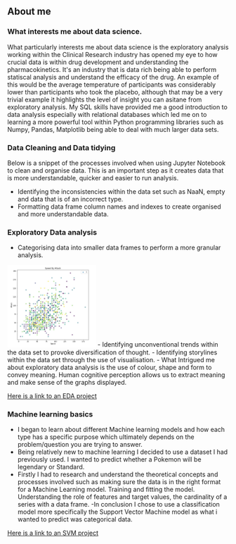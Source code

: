 ## About me

### What interests me about data science.
What particularly interests me about data science is the exploratory analysis working within the Clinical Research industry has opened my eye to how crucial data is within drug development and understanding the pharmacokinetics. It's an industry that is data rich being able to perform statiscal analysis and understand the efficacy of the drug. An example of this would be the average temperature of participants was considerably lower than participants who took the placebo, although that may be a very trivial example it highlights the level of insight you can asitane from exploratory analysis.
My SQL skills have provided me a good introduction to data analysis especially with relational databases which led me on to learning a more powerful tool within
Python programming libraries such as Numpy, Pandas, Matplotlib being able to deal with much larger data sets.

### Data Cleaning and Data tidying

Below is a snippet of the processes involved when using Jupyter Notebook to clean and organise data. This is an important step as it creates data that is more understandable,
quicker and easier to run analysis.

- Identifying the inconsistencies within the data set such as NaaN, empty and data that is of an incorrect type.
- Formatting data frame column names and indexes to create organised and more understandable data.



### Exploratory Data analysis
- Categorising data into smaller data frames to perform a more granular analysis.
<img src="https://github.com/dwellin98/Exploratory-Data-Analysis/blob/master/images/PokemonEDA1.JPG" width=40% height=40%>
- Identifying unconventional trends within  the data set to provoke diversification of thought.
- Identifying storylines within the data set through the use of visualisation.
- What Intrigued me about exploratory data analysis is the use of colour, shape and form to convey meaning. Human cognitive perception allows us to extract meaning and make sense of the graphs displayed.


[Here is a link to an EDA project](https://github.com/dwellin98/Exploratory-Data-Analysis/blob/master/Pokemon.ipynb)


### Machine learning basics
- I began to learn about different Machine learning models and how each type has a specific purpose which ultimately depends on the problem/question you are trying to answer.
- Being relatively new to machine learning I decided to  use a dataset I had previously used. I wanted to predict whether a Pokemon will be legendary or Standard.
- Firstly I had to research and understand the theoretical concepts and processes involved such as making sure the data is in the right format for a Machine Learning model.    Training and fitting the model. Understanding the role of features and target values, the cardinality of a series with a data frame. 
-In conclusion I chose to use a classification model more specifically the Support Vector Machine model as what i wanted to predict was categorical data.

[Here is a link to an SVM project](https://github.com/dwellin98/dwellin98.github.io/blob/master/Pokemon%20SVM.ipynb)


